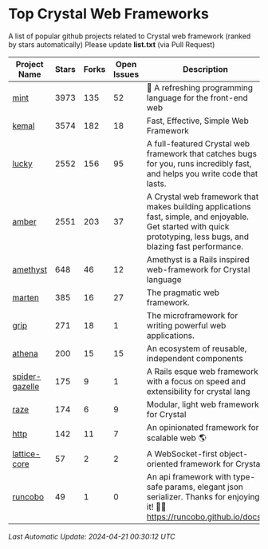 # Top Crystal Web Frameworks

A list of popular github projects related to Crystal web framework (ranked by stars automatically)
Please update **list.txt** (via Pull Request)

| Project Name | Stars | Forks | Open Issues | Description | Last Commit |
| ------------ | ----- | ----- | ----------- | ----------- | ----------- |
| [mint](https://github.com/mint-lang/mint) |3973|135|52|:leaves: A refreshing programming language for the front-end web|2023-12-15T04:53:16Z|
| [kemal](https://github.com/kemalcr/kemal) |3574|182|18|Fast, Effective, Simple Web Framework|2024-04-10T16:44:40Z|
| [lucky](https://github.com/luckyframework/lucky) |2552|156|95|A full-featured Crystal web framework that catches bugs for you, runs incredibly fast, and helps you write code that lasts.|2024-04-20T16:11:23Z|
| [amber](https://github.com/amberframework/amber) |2551|203|37|A Crystal web framework that makes building applications fast, simple, and enjoyable. Get started with quick prototyping, less bugs, and blazing fast performance.|2023-11-25T01:17:47Z|
| [amethyst](https://github.com/amethyst-framework/amethyst) |648|46|12|Amethyst is a Rails inspired web-framework for Crystal language|2018-02-10T19:35:15Z|
| [marten](https://github.com/martenframework/marten) |385|16|27|The pragmatic web framework.|2024-04-20T12:24:47Z|
| [grip](https://github.com/grip-framework/grip) |271|18|1|The microframework for writing powerful web applications.|2024-01-27T16:38:30Z|
| [athena](https://github.com/athena-framework/athena) |200|15|15|An ecosystem of reusable, independent components|2024-04-18T14:05:24Z|
| [spider-gazelle](https://github.com/spider-gazelle/spider-gazelle) |175|9|1|A Rails esque web framework with a focus on speed and extensibility for crystal lang|2024-04-16T09:57:57Z|
| [raze](https://github.com/samueleaton/raze) |174|6|9|Modular, light web framework for Crystal|2021-01-02T01:20:01Z|
| [http](https://github.com/onyxframework/http) |142|11|7|An opinionated framework for scalable web 🌎|2019-08-13T09:00:30Z|
| [lattice-core](https://github.com/jasonl99/lattice-core) |57|2|2|A WebSocket-first object-oriented framework for Crystal|2017-03-31T23:57:57Z|
| [runcobo](https://github.com/runcobo/runcobo) |49|1|0|An api framework with type-safe params, elegant json serializer. Thanks for enjoying it! 👻👻 https://runcobo.github.io/docs/|2022-03-16T06:43:35Z|

*Last Automatic Update: 2024-04-21 00:30:12 UTC*